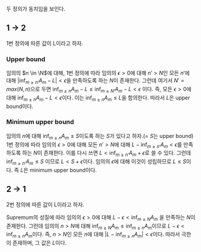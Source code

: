 두 정의가 동치임을 보인다.

## 1 -> 2
1번 정의에 따른 값이 L이라고 하자.
### Upper bound
임의의 $n \in \N$에 대해, 1번 정의에 따라 임의의 $\epsilon > 0$에 대해 $n' > N$인 모든 $n'$에 대해 $|\inf_{m \ge n'} A_m - L| < \epsilon$을 만족하도록 하는 $N$이 존재한다. 그런데 여기서 $N' = max(N, n)$으로 두면 $\inf_{m \ge n} A_m - L \le \inf_{m \ge N'} A_m - L < \epsilon$ 이다. 즉, 모든 $\epsilon > 0$에 대해 $\inf_{m \ge n} A_m - L < \epsilon$이다. 이는 $\inf_{m \ge n} A_m \le L$을 함의한다. 따라서 $L$은 upper bound이다.

### Minimum upper bound
임의의 $n$에 대해 $\inf_{m \ge n} A_m \le S$이도록 하는 $S$가 있다고 하자.(= $S$는 upper bound) 1번 정의에 따라 임의의 $\epsilon > 0$에 대해 모든 $n' > N$에 대해 $L - \inf_{m \ge n'} A_m < \epsilon$를 만족하도록 하는 $N$이 존재한다. 이를 다시 쓰면 $L < \inf_{m \ge n'} A_m + \epsilon$로 쓸 수 있다. 그런데 $\inf_{m \ge n'} A_m \le S$ 이므로 $L < S + \epsilon$이다. 임의의 $\epsilon$에 대해 이것이 성립하므로 $L \le S$이다. 즉 $L$은 minimum upper bound이다.

## 2 -> 1
2번 정의에 따른 값이 L이라고 하자.

Supremum의 성질에 따라 임의의 $\epsilon > 0$에 대해 $L - \epsilon < \inf_{m \ge N} A_m$ 을 만족하는 $N$이 존재한다. 그런데 임의의 $n > N$에 대해 $\inf_{m \ge N} A_m \le \inf_{m \ge n} A_m$이므로 $L - \epsilon < \inf_{m \ge n} A_m$이다. 즉, $n > N$인 모든 $n$에 대해 $|L - \inf_{m \ge n} A_m| < \epsilon$이다. 따라서 극한이 존재하며, 그 값은 $L$이다.